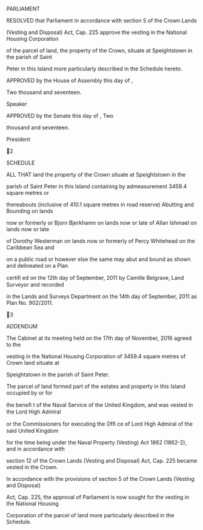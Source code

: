 PARLIAMENT

RESOLVED that Parliament in accordance with section 5 of the Crown Lands

(Vesting and Disposal) Act, Cap. 225 approve the vesting in the National Housing Corporation

of the parcel of land, the property of the Crown, situate at Speightstown in the parish of Saint

Peter in this Island more particularly described in the Schedule hereto.

APPROVED by the House of Assembly this          day of                                     ,

Two thousand and seventeen.

Speaker

APPROVED by the Senate this              day of                          , Two

thousand and seventeen.

President

2

SCHEDULE

ALL  THAT  land  the  property  of  the  Crown  situate  at  Speightstown  in  the

parish  of  Saint  Peter  in  this  Island  containing  by  admeasurement  3459.4  square  metres  or

thereabouts (inclusive of 410.1 square metres in road reserve) Abutting and Bounding on lands

now or formerly or Bjorn Bjerkhamn on lands now or late of Allan Ishmael on lands now or late

of Dorothy Westerman on lands now or formerly of Percy Whitehead on the Caribbean Sea and

on a public road or however else the same may abut and bound as shown and delineated on a Plan

certiﬁ ed on the 12th day of September, 2011 by Camille Belgrave, Land Surveyor and recorded

in the Lands and Surveys Department on the 14th day of September, 2011 as Plan No. 902/2011.

3

ADDENDUM

  The  Cabinet  at  its  meeting  held  on  the  17th  day  of  November,  2016  agreed  to  the

vesting in the National Housing Corporation of 3459.4 square metres of Crown land situate at

Speightstown in the parish of Saint Peter.

The parcel of land formed part of the estates and property in this Island occupied by or for

the beneﬁ t of the Naval Service of the United Kingdom, and was vested in the Lord High Admiral

or the Commissioners for executing the Ofﬁ ce of Lord High Admiral of the said United Kingdom

for the time being under the Naval Property (Vesting) Act 1862 (1862-2), and in accordance with

section 12 of the Crown Lands (Vesting and Disposal) Act, Cap. 225 became vested in the Crown.

In accordance with the provisions of section 5 of the Crown Lands (Vesting and Disposal)

Act, Cap. 225, the approval of Parliament is now sought for the vesting in the National Housing

Corporation of the parcel of land more particularly described in the Schedule.

